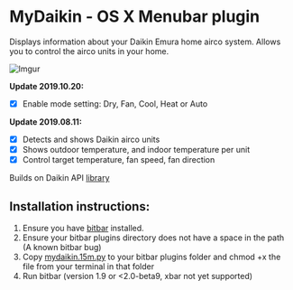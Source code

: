 
# MyDaikin - OS X Menubar plugin

Displays information about your Daikin Emura home airco system. Allows you to control the airco units in your home.

![Imgur](https://i.imgur.com/VTb32Si.png)


**Update 2019.10.20:**
- [X] Enable mode setting: Dry, Fan, Cool, Heat or Auto

**Update 2019.08.11:**
- [X] Detects and shows Daikin airco units 
- [X] Shows outdoor temperature, and indoor temperature per unit
- [X] Control target temperature, fan speed, fan direction

Builds on Daikin API [library](https://github.com/ael-code/daikin-control)

## Installation instructions: 

1. Ensure you have [bitbar](https://github.com/matryer/bitbar/releases/latest) installed.
2. Ensure your bitbar plugins directory does not have a space in the path (A known bitbar bug)
3. Copy [mydaikin.15m.py](mydaikin.15m.py) to your bitbar plugins folder and chmod +x the file from your terminal in that folder
4. Run bitbar (version 1.9 or <2.0-beta9, xbar not yet supported)
